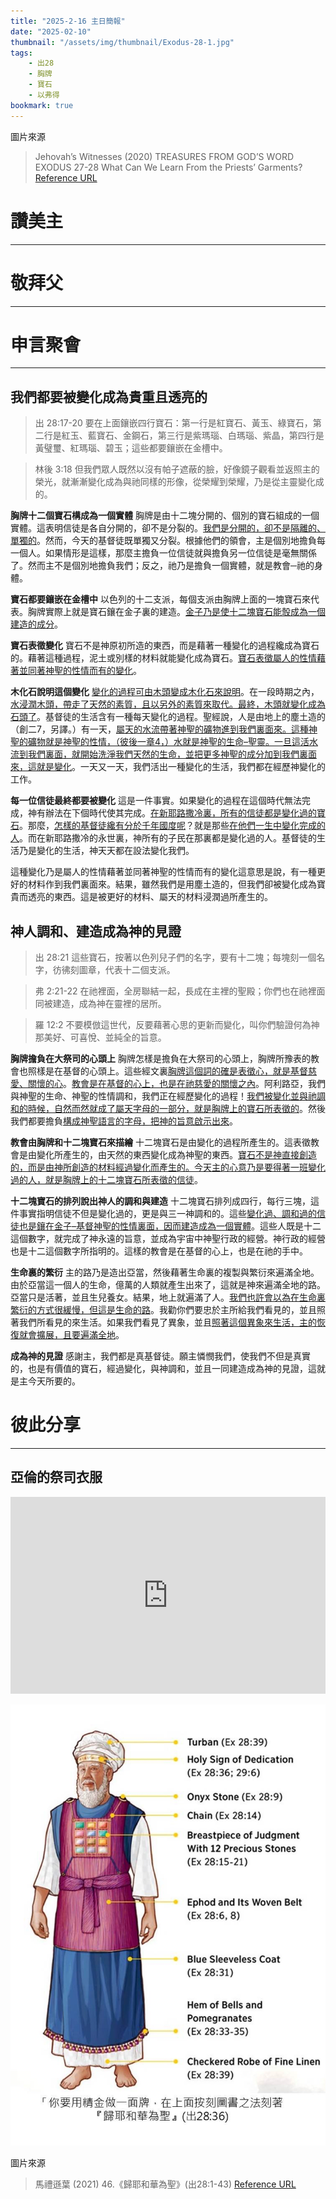 ```yaml
---
title: "2025-2-16 主日簡報"
date: "2025-02-10"
thumbnail: "/assets/img/thumbnail/Exodus-28-1.jpg"
tags:
    - 出28
    - 胸牌
    - 寶石
    - 以弗得
bookmark: true
---
```


圖片來源
> Jehovah’s Witnesses (2020) TREASURES FROM GOD’S WORD EXODUS 27-28 What Can We Learn From the Priests’ Garments? [Reference URL](https://www.jw.org/en/library/jw-meeting-workbook/september-2020-mwb/Life-and-Ministry-Meeting-Schedule-for-September-21-27-2020/What-Can-We-Learn-From-the-Priests-Garments/) 

# 讚美主
___

# 敬拜父
___

# 申言聚會
___

## 我們都要被變化成為貴重且透亮的

> 出 28:17-20 要在上面鑲嵌四行寶石：第一行是紅寶石、黃玉、綠寶石，第二行是紅玉、藍寶石、金鋼石，第三行是紫瑪瑙、白瑪瑙、紫晶，第四行是黃璧璽、紅瑪瑙、碧玉；這些都要鑲嵌在金槽中。

> 林後 3:18 但我們眾人既然以沒有帕子遮蔽的臉，好像鏡子觀看並返照主的榮光，就漸漸變化成為與祂同樣的形像，從榮耀到榮耀，乃是從主靈變化成的。

**胸牌十二個寶石構成為一個實體** 胸牌是由十二塊分開的、個別的寶石組成的一個實體。這表明信徒是各自分開的，卻不是分裂的。<u>我們是分開的，卻不是隔離的、單獨的</u>。然而，今天的基督徒既單獨又分裂。根據他們的領會，主是個別地擔負每一個人。如果情形是這樣，那麼主擔負一位信徒就與擔負另一位信徒是毫無關係了。然而主不是個別地擔負我們；反之，祂乃是擔負一個實體，就是教會─祂的身體。

**寶石都要鑲嵌在金槽中** 以色列的十二支派，每個支派由胸牌上面的一塊寶石來代表。胸牌實際上就是寶石鑲在金子裏的建造。<u>金子乃是使十二塊寶石能彀成為一個建造的成分</u>。

**寶石表徵變化** 寶石不是神原初所造的東西，而是藉著一種變化的過程纔成為寶石的。藉著這種過程，泥土或別樣的材料就能變化成為寶石。<u>寶石表徵屬人的性情藉著並同著神聖的性情而有的變化</u>。

**木化石說明這個變化** <u>變化的過程可由木頭變成木化石來說明</u>。在一段時期之內，<u>水浸潤木頭，帶走了天然的素質，且以另外的素質來取代。最終，木頭就變化成為石頭了</u>。基督徒的生活含有一種每天變化的過程。聖經說，人是由地上的塵土造的（創二7，另譯。）有一天，<u>屬天的水流帶著神聖的礦物進到我們裏面來。這種神聖的礦物就是神聖的性情，（彼後一章4，）水就是神聖的生命</u><u>–</u><u>聖靈。一旦這活水流到我們裏面，就開始洗淨我們天然的生命，並把更多神聖的成分加到我們裏面來，這就是變化</u>。一天又一天，我們活出一種變化的生活，我們都在經歷神變化的工作。

**每一位信徒最終都要被變化** 這是一件事實。如果變化的過程在這個時代無法完成，神有辦法在下個時代使其完成。<u>在新耶路撒冷裏，所有的信徒都是變化過的寶石</u>。那麼，<u>怎樣的基督徒纔有分於千年國度呢</u>？就是那些<u>在他們一生中變化完成的人</u>。而在新耶路撒冷的永世裏，神所有的子民在那裏都是變化過的人。基督徒的生活乃是變化的生活，神天天都在設法變化我們。

這種變化乃是屬人的性情藉著並同著神聖的性情而有的變化這意思是說，有一種更好的材料作到我們裏面來。結果，雖然我們是用塵土造的，但我們卻被變化成為寶貴而透亮的東西。這是被更好的材料、屬天的材料浸潤過所產生的。

## 神人調和、建造成為神的見證

> 出 28:21 這些寶石，按著以色列兒子們的名字，要有十二塊；每塊刻一個名字，彷彿刻圖章，代表十二個支派。

> 弗 2:21-22 在祂裡面，全房聯結一起，長成在主裡的聖殿；你們也在祂裡面同被建造，成為神在靈裡的居所。

> 羅 12:2 不要模倣這世代，反要藉著心思的更新而變化，叫你們驗證何為神那美好、可喜悅、並純全的旨意。

**胸牌擔負在大祭司的心頭上** 胸牌怎樣是擔負在大祭司的心頭上，胸牌所豫表的教會也照樣是在基督的心頭上。這些經文裏<u>胸牌這個詞的確是表徵心，就是基督慈愛、關懷的心</u>。<u>教會是在基督的心上，也是在祂慈愛的關懷之內</u>。阿利路亞，我們與神聖的生命、神聖的性情調和，我們正在經歷變化的過程！<u>我們被變化並與祂調和的時候，自然而然就成了屬天字母的一部分，就是胸牌上的寶石所表徵的</u>。然後我們都要擔負<u>構成神聖語言的字母，把神的旨意啟示出來</u>。

**教會由胸牌和十二塊寶石來描繪** 十二塊寶石是由變化的過程所產生的。這表徵教會是由變化所產生的，由天然的東西變化成為神聖的東西。<u>寶石不是神直接創造的，而是由神所創造的材料經過變化而產生的。今天主的心意乃是要得著一班變化過的人，就是胸牌上的十二塊寶石所表徵的信徒</u>。

**十二塊寶石的排列說出神人的調和與建造** 十二塊寶石排列成四行，每行三塊，這件事實指明信徒不但是變化過的，更是與三一神調和的。這些<u>變化過、調和過的信徒也是鑲在金子</u><u>–</u><u>基督神聖的性情裏面，因而建造成為一個實體</u>。這些人既是十二這個數字，就完成了神永遠的旨意，並成為宇宙中神聖行政的經營。神行政的經營也是十二這個數字所指明的。這樣的教會是在基督的心上，也是在祂的手中。

**生命裏的繁衍** 主的路乃是造出亞當，然後藉著生命裏的複製與繁衍來遍滿全地。由於亞當這一個人的生命，億萬的人類就產生出來了，這就是神來遍滿全地的路。亞當只是活著，並且生兒養女。結果，地上就遍滿了人。<u>我們也許會以為在生命裏繁衍的方式很緩慢，</u><u>但</u><u>這是生命的路</u>。我勸你們要忠於主所給我們看見的，並且照著我們所看見的來生活。如果我們看見了異象，並且<u>照著這個異象來生活，主的恢復就會擴展，且要遍滿全地</u>。

**成為神的見證** 感謝主，我們都是真基督徒。願主憐憫我們，使我們不但是真實的，也是有價值的寶石，經過變化，與神調和，並且一同建造成為神的見證，這就是主今天所要的。

# 彼此分享
___

## 亞倫的祭司衣服

<iframe width="100%" height="315" src="https://www.youtube.com/embed/mznSvWsv0Xc?si=KgX-Ja0BFXrvGBX5" title="YouTube video player" frameborder="0" allow="accelerometer; autoplay; clipboard-write; encrypted-media; gyroscope; picture-in-picture; web-share" referrerpolicy="strict-origin-when-cross-origin" allowfullscreen></iframe>

![The holy garments for Aaron](/assets/img/thumbnail/Exodus-28-2.jpg "The holy garments for Aaron")

圖片來源
> 馬禮遜葉 (2021) 46.《歸耶和華為聖》(出28:1-43) [Reference URL](https://morrisonip.blogspot.com/2016/02/45281-43.html)
